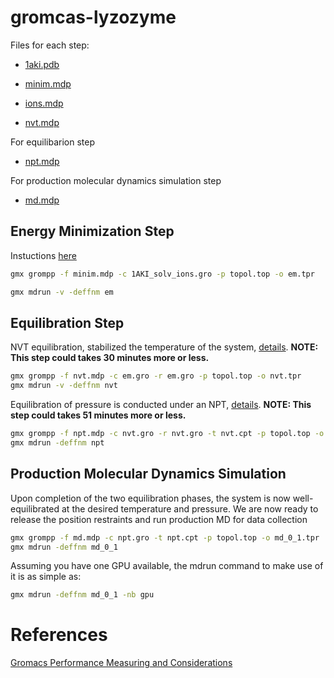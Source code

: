 # gromcas-lyzozyme

Files for each step:

* [1aki.pdb](https://files.rcsb.org/download/1AKI.pdb)
* [minim.mdp](http://www.mdtutorials.com/gmx/lysozyme/Files/minim.mdp)
* [ions.mdp](http://www.mdtutorials.com/gmx/lysozyme/Files/ions.mdp)

* [nvt.mdp](http://www.mdtutorials.com/gmx/lysozyme/Files/nvt.mdp)

For equilibarion step 

* [npt.mdp](http://www.mdtutorials.com/gmx/lysozyme/Files/npt.mdp)

For production molecular dynamics simulation step 

* [md.mdp](http://www.mdtutorials.com/gmx/lysozyme/Files/npt.mdp)

## Energy Minimization Step

Instuctions [here](http://www.mdtutorials.com/gmx/lysozyme/05_EM.html)

```sh
gmx grompp -f minim.mdp -c 1AKI_solv_ions.gro -p topol.top -o em.tpr
```

```sh
gmx mdrun -v -deffnm em
```

## Equilibration Step

NVT equilibration, stabilized the temperature of the system, [details](http://www.mdtutorials.com/gmx/lysozyme/06_equil.html). **NOTE: This step could takes 30 minutes more or less.**

```sh
gmx grompp -f nvt.mdp -c em.gro -r em.gro -p topol.top -o nvt.tpr
gmx mdrun -v -deffnm nvt
```

Equilibration of pressure is conducted under an NPT, [details](http://www.mdtutorials.com/gmx/lysozyme/07_equil2.html). **NOTE: This step could takes 51 minutes more or less.**

```sh
gmx grompp -f npt.mdp -c nvt.gro -r nvt.gro -t nvt.cpt -p topol.top -o npt.tpr
gmx mdrun -deffnm npt
```

## Production Molecular Dynamics Simulation 

Upon completion of the two equilibration phases, the system is now well-equilibrated at the desired temperature and pressure. We are now ready to release the position restraints and run production MD for data collection


```sh
gmx grompp -f md.mdp -c npt.gro -t npt.cpt -p topol.top -o md_0_1.tpr
gmx mdrun -deffnm md_0_1
```

Assuming you have one GPU available, the mdrun command to make use of it is as simple as:

```sh
gmx mdrun -deffnm md_0_1 -nb gpu
```

# References

[Gromacs Performance Measuring and Considerations](http://www.gromacs.org/Documentation/Performance_checklist)